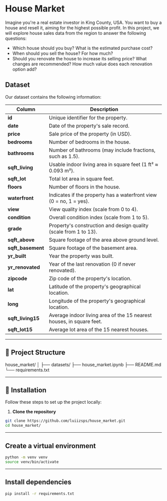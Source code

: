 # House Market

Imagine you're a real estate investor in King County, USA. You want to buy a house and resell it, aiming for the highest possible profit. In this project, we will explore house sales data from the region to answer the following questions:

- Which house should you buy? What is the estimated purchase cost?
- When should you sell the house? For how much?
- Should you renovate the house to increase its selling price? What changes are recommended? How much value does each renovation option add?

## Dataset

Our dataset contains the following information:

| Column             | Description                                                                 |
|--------------------|-----------------------------------------------------------------------------|
| **id**             | Unique identifier for the property.                                         |
| **date**           | Date of the property's sale record.                                         |
| **price**          | Sale price of the property (in USD).                                        |
| **bedrooms**       | Number of bedrooms in the house.                                            |
| **bathrooms**      | Number of bathrooms (may include fractions, such as 1.5).                   |
| **sqft_living**    | Usable indoor living area in square feet (1 ft² ≈ 0.093 m²).                |
| **sqft_lot**       | Total lot area in square feet.                                              |
| **floors**         | Number of floors in the house.                                              |
| **waterfront**     | Indicates if the property has a waterfront view (0 = no, 1 = yes).          |
| **view**           | View quality index (scale from 0 to 4).                                     |
| **condition**      | Overall condition index (scale from 1 to 5).                                |
| **grade**          | Property's construction and design quality (scale from 1 to 13).            |
| **sqft_above**     | Square footage of the area above ground level.                              |
| **sqft_basement**  | Square footage of the basement area.                                        |
| **yr_built**       | Year the property was built.                                                |
| **yr_renovated**   | Year of the last renovation (0 if never renovated).                         |
| **zipcode**        | Zip code of the property's location.                                        |
| **lat**            | Latitude of the property's geographical location.                           |
| **long**           | Longitude of the property's geographical location.                          |
| **sqft_living15**  | Average indoor living area of the 15 nearest houses, in square feet.        |
| **sqft_lot15**     | Average lot area of the 15 nearest houses.                                  |

---

## 🧱 Project Structure

house_market/
│
├── datasets/
├── house_market.ipynb
├── README.md
└── requirements.txt

---

## 🚀 Installation

Follow these steps to set up the project locally:

1. **Clone the repository**
```bash
git clone https://github.com/luiizsps/house_market.git
cd house_market/
```

---

## Create a virtual environment

```bash
python -m venv venv
source venv/bin/activate 
```

---

## Install dependencies

```bash
pip install -r requirements.txt
```

